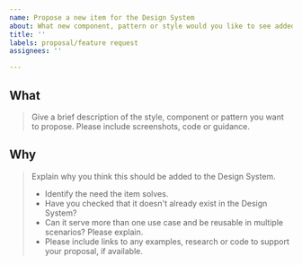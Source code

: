 ```yaml
---
name: Propose a new item for the Design System
about: What new component, pattern or style would you like to see added
title: ''
labels: proposal/feature request
assignees: ''

---
```


## What
> Give a brief description of the style, component or pattern you want to propose.
> Please include screenshots, code or guidance.

## Why
> Explain why you think this should be added to the Design System.
> - Identify the need the item solves.
> - Have you checked that it doesn't already exist in the Design System?
> - Can it serve more than one use case and be reusable in multiple scenarios? Please explain.
> - Please include links to any examples, research or code to support your proposal, if available.
